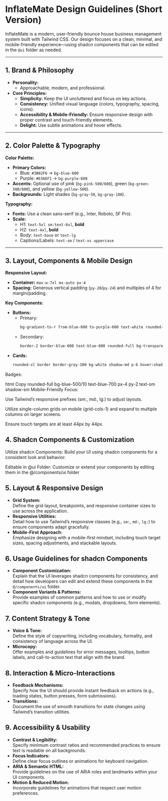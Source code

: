 # InflateMate Design Guidelines (Short Version)

InflateMate is a modern, user-friendly bounce house business management system built with Tailwind CSS. Our design focuses on a clean, minimal, and mobile-friendly experience—using shadcn components that can be edited in the `@ui` folder as needed.

---

## 1. Brand & Philosophy

- **Personality:**  
  - Approachable, modern, and professional.
- **Core Principles:**  
  - **Simplicity:** Keep the UI uncluttered and focus on key actions.  
  - **Consistency:** Unified visual language (colors, typography, spacing, icons).  
  - **Accessibility & Mobile-Friendly:** Ensure responsive design with proper contrast and touch-friendly elements.  
  - **Delight:** Use subtle animations and hover effects.

---

## 2. Color Palette & Typography

**Color Palette:**  
- **Primary Colors:**  
  - Blue: `#3B82F6` → `bg-blue-600`  
  - Purple: `#6366F1` → `bg-purple-600`
- **Accents:** Optional use of pink (`bg-pink-500/600`), green (`bg-green-500/600`), and yellow (`bg-yellow-500`).
- **Backgrounds:** Light shades (`bg-gray-50`, `bg-gray-100`).

**Typography:**  
- **Fonts:** Use a clean sans-serif (e.g., Inter, Roboto, SF Pro).  
- **Scale:**  
  - H1: `text-5xl sm:text-6xl`, **bold**  
  - H2: `text-4xl`, **bold**  
  - Body: `text-base` or `text-lg`  
  - Captions/Labels: `text-sm` / `text-xs uppercase`

---

## 3. Layout, Components & Mobile Design

**Responsive Layout:**  
- **Container:** `max-w-7xl mx-auto px-4`  
- **Spacing:** Generous vertical padding (`py-20`/`py-24`) and multiples of 4 for margin/padding.

**Key Components:**  
- **Buttons:**  
  - Primary:  
    ```html
    bg-gradient-to-r from-blue-600 to-purple-600 text-white rounded-full shadow-lg hover:scale-105 transition-all duration-300
    ```
  - Secondary:  
    ```html
    border-2 border-blue-600 text-blue-600 rounded-full bg-transparent hover:bg-white/10 transition-all
    ```
- **Cards:**  
  ```html
  rounded-xl border border-gray-100 bg-white shadow-md p-6 hover:shadow-xl transition-all
Badges:

html
Copy
rounded-full bg-blue-500/10 text-blue-700 px-4 py-2 text-sm shadow-sm
Mobile-Friendly Focus:

Use Tailwind’s responsive prefixes (sm:, md:, lg:) to adjust layouts.

Utilize single-column grids on mobile (grid-cols-1) and expand to multiple columns on larger screens.

Ensure touch targets are at least 44px by 44px.

## 4. Shadcn Components & Customization
Utilize shadcn Components:
Build your UI using shadcn components for a consistent look and behavior.

Editable in @ui Folder:
Customize or extend your components by editing them in the @/components/ui folder

## 5. Layout & Responsive Design
- **Grid System:**  
  Define the grid layout, breakpoints, and responsive container sizes to use across the application.
- **Responsive Utilities:**  
  Detail how to use Tailwind’s responsive classes (e.g., `sm:`, `md:`, `lg:`) to ensure components adapt gracefully.
- **Mobile-First Approach:**  
  Emphasize designing with a mobile-first mindset, including touch target sizes, spacing adjustments, and stackable layouts.


## 6. Usage Guidelines for shadcn Components
- **Component Customization:**  
  Explain that the UI leverages shadcn components for consistency, and detail how developers can edit and extend these components in the `@/components/ui` folder.
- **Component Variants & Patterns:**  
  Provide examples of common patterns and how to use or modify specific shadcn components (e.g., modals, dropdowns, form elements).

## 7. Content Strategy & Tone
- **Voice & Tone:**  
  Define the style of copywriting, including vocabulary, formality, and consistency of language across the UI.
- **Microcopy:**  
  Offer examples and guidelines for error messages, tooltips, button labels, and call-to-action text that align with the brand.

## 8. Interaction & Micro-Interactions
- **Feedback Mechanisms:**  
  Specify how the UI should provide instant feedback on actions (e.g., loading states, button presses, form submissions).
- **Transitions:**  
  Document the use of smooth transitions for state changes using Tailwind’s transition utilities.

## 9. Accessibility & Usability
- **Contrast & Legibility:**  
  Specify minimum contrast ratios and recommended practices to ensure text is readable on all backgrounds.
- **Focus Indicators:**  
  Define clear focus outlines or animations for keyboard navigation.
- **ARIA & Semantic HTML:**  
  Provide guidelines on the use of ARIA roles and landmarks within your UI components.
- **Motion & Reduced Motion:**  
  Incorporate guidelines for animations that respect user motion preferences.